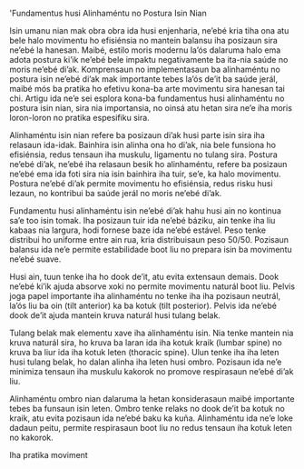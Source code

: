 'Fundamentus husi Alinhaméntu no Postura Isin Nian

Isin umanu nian mak obra obra ida husi enjenharia, ne’ebé kria tiha ona atu bele halo movimentu ho efisiénsia no mantein balansu iha posizaun sira ne’ebé la hanesan. Maibé, estilo moris modernu la’ós dalaruma halo ema adota postura ki’ik ne’ebé bele impaktu negativamente ba ita-nia saúde no moris ne’ebé di’ak. Komprensaun no implementasaun ba alinhaméntu no postura isin ne’ebé di’ak mak importante tebes la’ós de’it ba saúde jerál, maibé mós ba pratika ho efetivu kona-ba arte movimentu sira hanesan tai chi. Artigu ida ne’e sei esplora kona-ba fundamentus husi alinhaméntu no postura isin nian, sira nia importansia, no oinsá atu hetan sira ne’e iha moris loron-loron no pratika espesifiku sira.

Alinhaméntu isin nian refere ba posizaun di’ak husi parte isin sira iha relasaun ida-idak. Bainhira isin alinha ona ho di’ak, nia bele funsiona ho efisiénsia, redus tensaun iha muskulu, ligamentu no tulang sira. Postura ne’ebé di’ak, ne’ebé iha relasaun besik ho alinhaméntu, refere ba posizaun ne’ebé ema ida foti sira nia isin bainhira iha tuir, se’e, ka halo movimentu. Postura ne’ebé di’ak permite movimentu ho efisiénsia, redus risku husi lezaun, no kontribui ba saúde jerál no moris ne’ebé di’ak.

Fundamentu husi alinhaméntu isin ne’ebé di’ak hahu husi ain no kontinua sa’e too isin tomak. Iha posizaun tuir ida ne’ebé báziku, ain tenke iha liu kabaas nia largura, hodi fornese baze ida ne’ebé estável. Peso tenke distribui ho uniforme entre ain rua, kria distribuisaun peso 50/50. Pozisaun balansu ida ne’e permite estabilidade boot liu no prepara isin ba movimentu ne’ebé suave.

Husi ain, tuun tenke iha ho dook de’it, atu evita extensaun demais. Dook ne’ebé ki’ik ajuda absorve xoki no permite movimentu naturál boot liu. Pelvis joga papel importante iha alinhaméntu no tenke iha iha pozisaun neutrál, la’ós liu ba oin (tilt anterior) ka ba kotuk (tilt posterior). Pelvis ida ne’ebé dook de’it ajuda mantein kruva naturál husi tulang belak.

Tulang belak mak elementu xave iha alinhaméntu isin. Nia tenke mantein nia kruva naturál sira, ho kruva ba laran ida iha kotuk kraik (lumbar spine) no kruva ba liur ida iha kotuk leten (thoracic spine). Ulun tenke iha iha leten husi tulang belak, ho dalan alinha iha leten husi ombro. Pozisaun ida ne’e minimiza tensaun iha muskulu kakorok no promove respirasaun ne’ebé di’ak liu.

Alinhaméntu ombro nian dalaruma la hetan konsiderasaun maibé importante tebes ba funsaun isin leten. Ombro tenke relaks no dook de’it ba kotuk no kraik, atu evita pozisaun ida ne’ebé baku ka kuña. Alinhaméntu ida ne’e loke dadaun peitu, permite respirasaun boot liu no redus tensaun iha kotuk leten no kakorok.

Iha pratika moviment